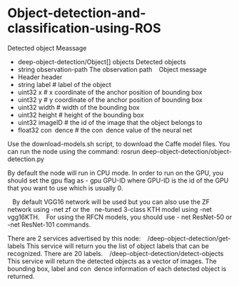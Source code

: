 # Object-detection-and-classification-using-ROS
Detected object Meassage
-  deep-object-detection/Object[] objects Detected objects
-  string observation-path The observation path
  Object message
-  Header header
-  string label # label of the object
-  uint32 x # x coordinate of the anchor position of bounding box
-  uint32 y # y coordinate of the anchor position of bounding box
-  uint32 width # width of the bounding box
-  uint32 height # height of the bounding box
-  uint32 imageID # the id of the image that the object belongs to
-  float32 con dence # the con dence value of the neural net

Use the download-models.sh script, to download the Caffe model files.
You can run the node using the command: rosrun deep-object-detection/object-detection.py

By default the node will run in CPU mode. In order to run on the GPU, you should set the gpu flag as - gpu GPU-ID where GPU-ID is the id of the GPU that you want to use which is usually 0.

  By default VGG16 network will be used but you can also use the ZF network using -net zf or the  ne-tuned 3-class KTH model using -net vgg16KTH.
 
 For using the RFCN models, you should use - net ResNet-50 or -net
ResNet-101 commands.


There are 2 services advertised by this node:
  /deep-object-detection/get-labels This service will return you the list of
object labels that can be recognized. There are 20 labels.
  /deep-object-detection/detect-objects This service will return the detected
objects as a vector of images. The bounding box, label and con dence
information of each detected object is returned.